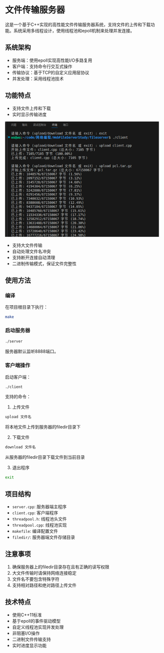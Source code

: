 # 文件传输服务器

这是一个基于C++实现的高性能文件传输服务器系统，支持文件的上传和下载功能。系统采用多线程设计，使用线程池和epoll机制来处理并发连接。

## 系统架构

- 服务端：使用epoll实现高性能I/O多路复用
- 客户端：支持命令行交互式操作
- 传输协议：基于TCP的自定义应用层协议
- 并发处理：采用线程池技术

## 功能特点

- 支持文件上传和下载
- 实时显示传输进度

![alt text](./img/image-1.png)

- 支持大文件传输
- 自动处理文件名冲突
- 支持断开连接自动清理
- 二进制传输模式，保证文件完整性

## 使用方法

### 编译

在项目根目录下执行：
```bash
make
```

### 启动服务器

```bash
./server
```

服务器默认监听8888端口。

### 客户端操作

启动客户端：
```bash
./client
```

支持的命令：

1. 上传文件
```bash
upload 文件名
```
将本地文件上传到服务器的filedir目录下

2. 下载文件
```bash
download 文件名
```
从服务器的filedir目录下载文件到当前目录

3. 退出程序
```bash
exit
```

## 项目结构

- `server.cpp`: 服务器端主程序
- `client.cpp`: 客户端程序
- `threadpool.h`: 线程池头文件
- `threadpool.cpp`: 线程池实现
- `makefile`: 编译配置文件
- `filedir/`: 服务器端文件存储目录

## 注意事项

1. 确保服务器上的filedir目录存在且有正确的读写权限
2. 大文件传输时请保持网络连接稳定
3. 文件名不要包含特殊字符
4. 支持相对路径和绝对路径上传文件

## 技术特点

- 使用C++11标准
- 基于epoll的事件驱动模型
- 自定义线程池实现并发处理
- 非阻塞I/O操作
- 二进制文件传输支持
- 实时进度显示功能


        